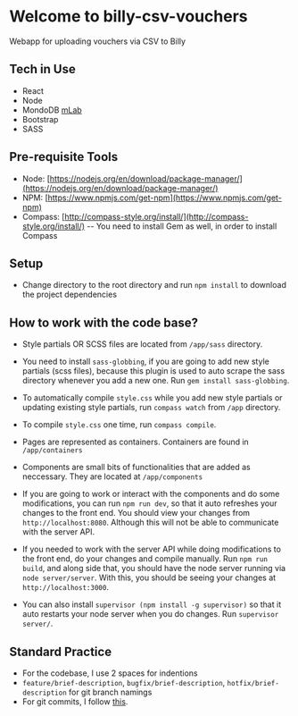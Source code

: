 # Welcome to billy-csv-vouchers

Webapp for uploading vouchers via CSV to Billy

## Tech in Use

- React
- Node
- MondoDB [mLab](https://mlab.com/)
- Bootstrap
- SASS

## Pre-requisite Tools

- Node: [https://nodejs.org/en/download/package-manager/](https://nodejs.org/en/download/package-manager/)
- NPM: [https://www.npmjs.com/get-npm](https://www.npmjs.com/get-npm)
- Compass: [http://compass-style.org/install/](http://compass-style.org/install/)
-- You need to install Gem as well, in order to install Compass

## Setup

- Change directory to the root directory and run `npm install` to download the project dependencies

## How to work with the code base?

- Style partials OR SCSS files are located from `/app/sass` directory.

- You need to install `sass-globbing`, if you are going to add new style partials (scss files), because this plugin is used to auto scrape the sass directory whenever you add a new one. Run `gem install sass-globbing`.

- To automatically compile `style.css` while you add new style partials or updating existing style partials, run `compass watch` from `/app` directory.

- To compile `style.css` one time, run `compass compile`.

- Pages are represented as containers. Containers are found in `/app/containers`

- Components are small bits of functionalities that are added as neccessary. They are located at `/app/components`

- If you are going to work or interact with the components and do some modifications, you can run `npm run dev`, so that it auto refreshes your changes to the front end. You should view your changes from `http://localhost:8080`. Although this will not be able to communicate with the server API.

- If you needed to work with the server API while doing modifications to the front end, do your changes and compile manually. Run `npm run build`, and along side that, you should have the node server running via `node server/server`. With this, you should be seeing your changes at `http://localhost:3000`.

- You can also install `supervisor (npm install -g supervisor)` so that it auto restarts your node server when you do changes. Run `supervisor server/`.

## Standard Practice

- For the codebase, I use 2 spaces for indentions
- `feature/brief-description`, `bugfix/brief-description`, `hotfix/brief-description` for git branch namings
- For git commits, I follow [this](https://gist.github.com/stephenparish/9941e89d80e2bc58a153).  
